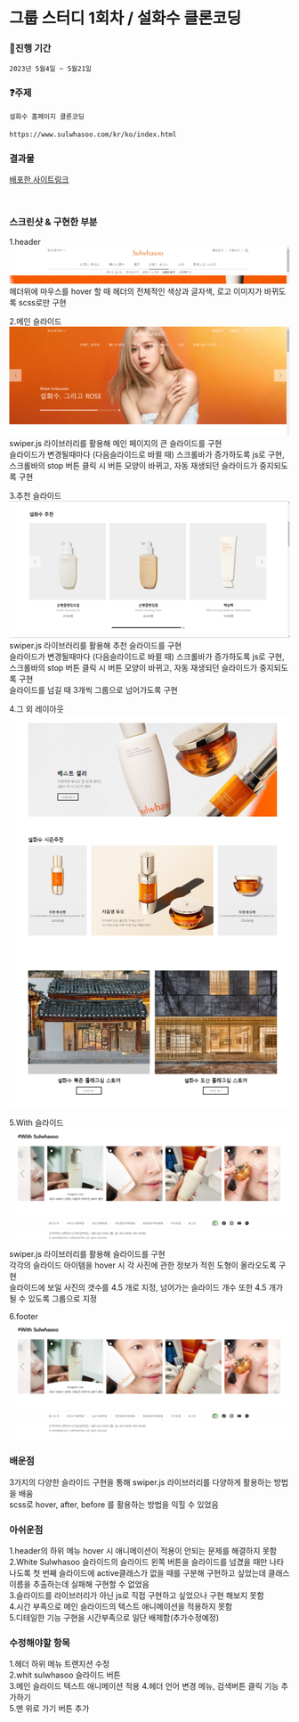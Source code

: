 # 그룹 스터디 1회차 / 설화수 클론코딩

### :calendar:진행 기간

```
2023년 5월4일 ~ 5월21일 
```

### :question:주제

```
설화수 홈페이지 클론코딩

https://www.sulwhasoo.com/kr/ko/index.html

```

### 결과물 

[배포한 사이트링크](https://melodic-meringue-5e3aee.netlify.app/#/)

<br>

### 스크린샷 & 구현한 부분

1.header  
![image](https://github.com/7581058/clone-sulwhasoo/blob/main/screenshots/header.png?raw=true)
헤더위에 마우스를 hover 할 때 헤더의 전체적인 색상과 글자색, 로고 이미지가 바뀌도록 scss로만 구현 

2.메인 슬라이드   
![image](https://github.com/7581058/clone-sulwhasoo/blob/main/screenshots/mainslide.png?raw=true)  
swiper.js 라이브러리를 활용해 메인 페이지의 큰 슬라이드를 구현   
슬라이드가 변경될때마다 (다음슬라이드로 바뀔 때) 스크롤바가 증가하도록 js로 구현,  
스크롤바의 stop 버튼 클릭 시 버튼 모양이 바뀌고, 자동 재생되던 슬라이드가 중지되도록 구현 


3.추천 슬라이드   
![image](https://github.com/7581058/clone-sulwhasoo/blob/main/screenshots/recomandslide.png?raw=true)
swiper.js 라이브러리를 활용해 추천 슬라이드를 구현   
슬라이드가 변경될때마다 (다음슬라이드로 바뀔 때) 스크롤바가 증가하도록 js로 구현,  
스크롤바의 stop 버튼 클릭 시 버튼 모양이 바뀌고, 자동 재생되던 슬라이드가 중지되도록 구현   
슬라이드를 넘길 때 3개씩 그룹으로 넘어가도록 구현 


4.그 외 레이아웃   
![image](https://github.com/7581058/clone-sulwhasoo/blob/main/screenshots/layout.png?raw=true)  


5.With 슬라이드   
![image](https://github.com/7581058/clone-sulwhasoo/blob/main/screenshots/social_footer.png?raw=true)  
swiper.js 라이브러리를 활용해 슬라이드를 구현  
각각의 슬라이드 아이템을 hover 시 각 사진에 관한 정보가 적힌 도형이 올라오도록 구현  
슬라이드에 보일 사진의 갯수를 4.5 개로 지정, 넘어가는 슬라이드 개수 또한 4.5 개가 될 수 있도록 그룹으로 지정  

6.footer  
![image](https://github.com/7581058/clone-sulwhasoo/blob/main/screenshots/social_footer.png?raw=true)


### 배운점 
3가지의 다양한 슬라이드 구현을 통해 swiper.js 라이브러리를 다양하게 활용하는 방법을 배움  
scss로 hover, after, before 를 활용하는 방법을 익힐 수 있었음 


### 아쉬운점
1.header의 하위 메뉴 hover 시 애니메이션이 적용이 안되는 문제를 해결하지 못함  
2.White Sulwhasoo 슬라이드의 슬라이드 왼쪽 버튼을 슬라이드를 넘겼을 때만 나타나도록 첫 번째 슬라이드에 active클래스가 없을 때를 구분해 구현하고 싶었는데 클래스 이름을 추출하는데 실패해 구현할 수 없었음  
3.슬라이드를 라이브러리가 아닌 js로 직접 구현하고 싶었으나 구현 해보지 못함   
4.시간 부족으로 메인 슬라이드의 텍스트 애니메이션을 적용하지 못함     
5.디테일한 기능 구현을 시간부족으로 일단 배제함(추가수정예정)

### 수정해야할 항목 
1.헤더 하위 메뉴 트랜지션 수정   
2.whit sulwhasoo 슬라이드 버튼    
3.메인 슬라이드 텍스트 애니메이션 적용 
4.헤더 언어 변경 메뉴, 검색버튼 클릭 기능 추가하기  
5.맨 위로 가기 버튼 추가   
